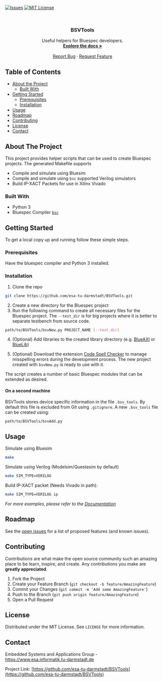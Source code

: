[![Issues][issues-shield]][issues-url]
[![MIT License][license-shield]][license-url]



<br />
<p align="center">
  <h3 align="center">BSVTools</h3>

  <p align="center">
    Useful helpers for Bluespec developers.
    <br />
    <a href="https://github.com/esa-tu-darmstadt/BSVTools/wiki"><strong>Explore the docs »</strong></a>
    <br />
    <br />
    <a href="https://github.com/esa-tu-darmstadt/BSVTools/issues">Report Bug</a>
    ·
    <a href="https://github.com/esa-tu-darmstadt/BSVTools/issues">Request Feature</a>
  </p>
</p>



<!-- TABLE OF CONTENTS -->
## Table of Contents

* [About the Project](#about-the-project)
  * [Built With](#built-with)
* [Getting Started](#getting-started)
  * [Prerequisites](#prerequisites)
  * [Installation](#installation)
* [Usage](#usage)
* [Roadmap](#roadmap)
* [Contributing](#contributing)
* [License](#license)
* [Contact](#contact)



<!-- ABOUT THE PROJECT -->
## About The Project

This project provides helper scripts that can be used to create Bluespec projects. The generated Makefile supports
  - Compile and simulate using Bluesim
  - Compile and simulate using `bsc` supported Verilog simulators
  - Build IP-XACT Packets for use in Xilinx Vivado

### Built With

* Python 3
* Bluespec Compiler [`bsc`](https://github.com/B-Lang-org/bsc)


## Getting Started

To get a local copy up and running follow these simple steps.

### Prerequisites

Have the bluespec compiler and Python 3 installed.

### Installation

1. Clone the repo
```bash
git clone https://github.com/esa-tu-darmstadt/BSVTools.git
```
2. Create a new directory for the Bluespec project
3. Run the following command to create all necessary files for the Bluespec project. The `--test_dir` is for big projects where it is better to separate testbench from source code.

```bash
path/to/BSVTools/bsvNew.py PROJECT_NAME [--test_dir]
```

4. (Optional) Add libraries to the created library directory (e.g. [BlueAXI](https://github.com/esa-tu-darmstadt/BlueAXI) or [BlueLib](https://github.com/esa-tu-darmstadt/BlueLib))

5. (Optional) Download the extension [Code Spell Checker](https://marketplace.visualstudio.com/items?itemName=streetsidesoftware.code-spell-checker) to manage misspelling errors during the development process. The new project created with `bsvNew.py` is ready to use with it.

The script creates a number of basic Bluespec modules that can be extended as desired.

#### On a second machine

BSVTools stores device specific information in the file `.bsv_tools`. By default this file is excluded from Git using `.gitignore`. A new `.bsv_tools` file can be created using:

```bash
path/to/BSVTools/bsvAdd.py
```

## Usage

Simulate using Bluesim

```bash
make
```

Simulate using Verilog (Modelsim/Questasim by default)

```bash
make SIM_TYPE=VERILOG
```

Build IP-XACT packet (Needs Vivado in path):

```sh
make SIM_TYPE=VERILOG ip
```

_For more examples, please refer to the [Documentation](https://github.com/esa-tu-darmstadt/BSVTools/wiki)_



<!-- ROADMAP -->
## Roadmap

See the [open issues](https://github.com/esa-tu-darmstadt/BSVTools/issues) for a list of proposed features (and known issues).



<!-- CONTRIBUTING -->
## Contributing

Contributions are what make the open source community such an amazing place to be learn, inspire, and create. Any contributions you make are **greatly appreciated**.

1. Fork the Project
2. Create your Feature Branch (`git checkout -b feature/AmazingFeature`)
3. Commit your Changes (`git commit -m 'Add some AmazingFeature'`)
4. Push to the Branch (`git push origin feature/AmazingFeature`)
5. Open a Pull Request



<!-- LICENSE -->
## License

Distributed under the MIT License. See `LICENSE` for more information.



<!-- CONTACT -->
## Contact

Embedded Systems and Applications Group - https://www.esa.informatik.tu-darmstadt.de

Project Link: [https://github.com/esa-tu-darmstadt/BSVTools](https://github.com/esa-tu-darmstadt/BSVTools)


<!-- MARKDOWN LINKS & IMAGES -->
<!-- https://www.markdownguide.org/basic-syntax/#reference-style-links -->
[issues-shield]: https://img.shields.io/github/issues/esa-tu-darmstadt/BSVTools.svg?style=flat-square
[issues-url]: https://github.com/esa-tu-darmstadt/BSVTools/issues
[license-shield]: https://img.shields.io/github/license/esa-tu-darmstadt/BSVTools.svg?style=flat-square
[license-url]: https://github.com/esa-tu-darmstadt/BSVTools/blob/master/LICENSE
